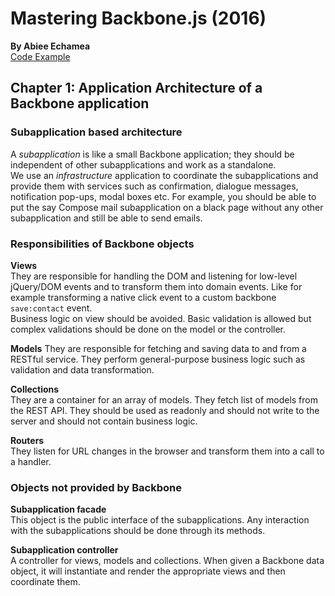 # Mastering Backbone.js (2016)
__By Abiee Echamea__  
[Code Example](https://github.com/abiee/mastering-backbone)

## Chapter 1: Application Architecture of a Backbone application
### Subapplication based architecture
A _subapplication_ is like a small Backbone application; they should be independent of other subapplications and work as a standalone.  
We use an _infrastructure_ application to coordinate the subapplications and provide them with services such as confirmation, dialogue messages, notification pop-ups, modal boxes etc.
For example, you should be able to put the say Compose mail subapplication on a black page without any other subapplication and still be able to send emails.

### Responsibilities of Backbone objects  
 __Views__   
 They are responsible for handling the DOM and listening for low-level jQuery/DOM events and to transform them into domain events. Like for example transforming a native click event to a custom backbone `save:contact` event.  
 Business logic on view should be avoided. Basic validation is allowed but complex validations should be done on the model or the controller.  

 __Models__
They are responsible for fetching and saving data to and from a RESTful service. They perform general-purpose business logic such as validation and data transformation.

__Collections__  
They are a container for an array of models. They fetch list of models from the REST API. They should be used as readonly and should not write to the server and should not contain business logic.

__Routers__  
They listen for URL changes in the browser and transform them into a call to a handler.  

### Objects not provided by Backbone  
__Subapplication facade__   
This object is the public interface of the subapplications. Any interaction with the subapplications should be done through its methods.

__Subapplication controller__  
A controller for views, models and collections. When given a Backbone data object, it will instantiate and render the appropriate views and then coordinate them.  
